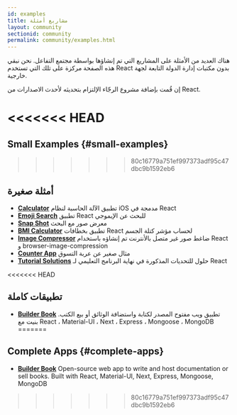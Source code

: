 ```yaml
---
id: examples
title: مشاريع أمثلة
layout: community
sectionid: community
permalink: community/examples.html
---
```


هناك العديد من الأمثلة على المشاريع التي تم إنشاؤها بواسطة مجتمع التفاعل. نحن نبقي هذه الصفحة مركزة على تلك التي تستخدم React بدون مكتبات إدارة الدولة التابعة لجهة خارجية.

إن قُمت بإضافة مشروع الرجّاء الإلتزام بتحديثه لأحدث الاصدارات من React.

<<<<<<< HEAD
=======
## Small Examples {#small-examples}
>>>>>>> 80c16779a751ef997373adf95c47dbc9b1592eb6

## أمثلة صغيرة
 
* **[Calculator](https://github.com/ahfarmer/calculator)** تطبيق الآلة الحاسبة لنظام iOS مدمجة في React
* **[Emoji Search](https://github.com/ahfarmer/emoji-search)** تطبيق React للبحث عن الإيموجي
* **[Snap Shot](https://github.com/Yog9/SnapShot)** معرض صور مع البحث
* **[BMI Calculator](https://github.com/GermaVinsmoke/bmi-calculator)** تطبيق بخطافات React لحساب مؤشر كتلة الجسم
* **[Image Compressor](https://github.com/RaulB-masai/react-image-compressor)** ضاغط صور غير متصل باﻷنترنت تم إنشاؤه باستخدام React و browser-image-compression
* **[Counter App](https://github.com/arnab-datta/counter-app)** مثال صغير عن عربة التسوق
* **[Tutorial Solutions](https://github.com/harman052/react-tutorial-solutions)** حلول للتحديات   المذكورة في نهاية البرنامج التعليمي لـ React

<<<<<<< HEAD
## تطبيقات كاملة
* **[Builder Book](https://github.com/builderbook/builderbook)** تطبيق ويب مفتوح المصدر لكتابة واستضافة الوثائق أو بيع الكتب. بنيت مع React ، Material-UI ، Next ، Express ، Mongoose ، MongoDB  
=======
## Complete Apps {#complete-apps}

* **[Builder Book](https://github.com/builderbook/builderbook)** Open-source web app to write and host documentation or sell books. Built with React, Material-UI, Next, Express, Mongoose, MongoDB
>>>>>>> 80c16779a751ef997373adf95c47dbc9b1592eb6
